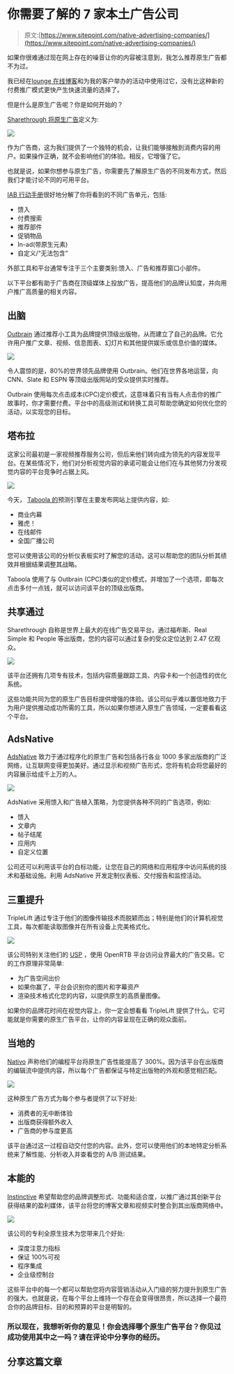 # 你需要了解的 7 家本土广告公司

> 原文:[https://www.sitepoint.com/native-advertising-companies/](https://www.sitepoint.com/native-advertising-companies/)

如果你很难通过现在网上存在的噪音让你的内容被注意到，我怎么推荐原生广告都不为过。

我已经在[lounge 在线博客](http://www.louderonline.com.au/blog/)和为我的客户举办的活动中使用过它，没有比这种新的付费推广模式更快产生快速流量的选择了。

但是什么是原生广告呢？你是如何开始的？

[Sharethrough 将原生广告](https://www.sharethrough.com/nativeadvertising/)定义为:

![](../Images/5088309375be6a3fdab13529b5ab8895.png)

作为广告商，这为我们提供了一个独特的机会，让我们能够接触到消费内容的用户。如果操作正确，就不会影响他们的体验。相反，它增强了它。

也就是说，如果你想参与原生广告，你需要先了解原生广告的不同发布方式，然后我们才能讨论不同的可用平台。

[IAB 行动手册](http://www.iab.net/media/file/IAB-Native-Advertising-Playbook2.pdf)很好地分解了你将看到的不同广告单元，包括:

*   馈入
*   付费搜索
*   推荐部件
*   促销物品
*   In-ad(带原生元素)
*   自定义/“无法包含”

外部工具和平台通常专注于三个主要类别:馈入、广告和推荐窗口小部件。

以下平台都有助于广告商在顶级媒体上投放广告，提高他们的品牌认知度，并向用户推广高质量的相关内容。

## 出脑

[Outbrain](http://outbrain.com/) 通过推荐小工具为品牌提供顶级出版物，从而建立了自己的品牌。它允许用户推广文章、视频、信息图表、幻灯片和其他提供娱乐或信息价值的媒体。

![](../Images/b8b477b3b0ed84f5bbbd565f5864e880.png)

令人震惊的是，80%的世界领先品牌使用 Outbrain。他们在世界各地运营，向 CNN、Slate 和 ESPN 等顶级出版网站的受众提供实时推荐。

Outbrain 使用每次点击成本(CPC)定价模式，这意味着只有当有人点击你的推广故事时，你才需要付费。平台中的高级测试和转换工具可帮助您确定如何优化您的活动，以实现您的目标。

## 塔布拉

这家公司最初是一家视频推荐服务公司，但后来他们转向成为领先的内容发现平台。在某些情况下，他们对分析视觉内容的承诺可能会让他们在与其他努力分发视觉内容的平台竞争时占据上风。

![](../Images/f84f1e3d80ab8e823a60931c08d26347.png)

今天， [Taboola 的](http://taboola.com)预测引擎在主要发布网站上提供内容，如:

*   商业内幕
*   雅虎！
*   在线邮件
*   全国广播公司

您可以使用该公司的分析仪表板实时了解您的活动，这可以帮助您的团队分析其绩效并根据结果调整其战略。

Taboola 使用了与 Outbrain (CPC)类似的定价模式，并增加了一个选项，即每次点击多付一点钱，就可以访问该平台的顶级出版商。

## 共享通过

Sharethrough 自称是世界上最大的在线广告交易平台。通过福布斯、Real Simple 和 People 等出版商，您的内容可以通过复杂的受众定位达到 2.47 亿观众。

![](../Images/d55368dc05604cbbc17b7322f37e4dfe.png)

该平台还拥有几项专有技术，包括内容质量跟踪工具、内容卡和一个创造性的优化系统。

这些功能共同为您的原生广告目标提供增强的体验。该公司似乎难以置信地致力于为用户提供推动成功所需的工具，所以如果你想进入原生广告领域，一定要看看这个平台。

## AdsNative

[AdsNative](http://adsnative.com/) 致力于通过程序化的原生广告和包括各行各业 1000 多家出版商的广泛网络，让互联网变得更加美好。通过显示和视频广告形式，您将有机会将您最好的内容展示给成千上万的人。

![](../Images/082184e282231e8d1dd2f45f46ade97f.png)

AdsNative 采用馈入和广告植入策略，为您提供各种不同的广告选项，例如:

*   馈入
*   文章内
*   帖子结尾
*   应用内
*   自定义位置

公司还可以利用该平台的白标功能，让您在自己的网络和应用程序中访问系统的技术和基础设施。利用 AdsNative 开发定制仪表板、交付报告和监控活动。

## 三重提升

TripleLift 通过专注于他们的图像传输技术而脱颖而出；特别是他们的计算机视觉工具，每次都能读取图像并在所有设备上完美格式化。

![](../Images/c6a2bc6dc0f2d53e2212835b5b537b7d.png)

该公司特别关注他们的 [USP](https://www.sitepoint.com/unique-selling-proposition/) ，使用 OpenRTB 平台访问业界最大的广告交易。它的工作原理非常简单:

*   为广告空间出价
*   如果你赢了，平台会识别你的图片和字幕资产
*   渲染技术格式化您的内容，以提供原生的高质量图像。

如果你的品牌花时间在视觉内容上，你一定会想看看 TripleLift 提供了什么。它可能就是你需要的原生广告平台，让你的内容呈现在正确的观众面前。

## 当地的

[Nativo](http://www.nativo.net/) 声称他们的编程平台将原生广告性能提高了 300%。因为该平台在出版商的编辑流中提供内容，所以每个广告都保证与特定出版物的外观和感觉相匹配。

![](../Images/90b78979eeb900a95dbb6522a0ed860b.png)

这种原生广告方式为每个参与者提供了以下好处:

*   消费者的无中断体验
*   出版商获得额外收入
*   广告商的参与度更高

该平台通过这一过程自动交付您的内容。此外，您可以使用他们的本地特定分析系统来了解性能、分析收入并查看您的 A/B 测试结果。

## 本能的

[Instinctive](https://instinctive.io/) 希望帮助您的品牌调整形式、功能和适合度，以推广通过其创新平台获得结果的盈利媒体，该平台将您的博客文章和视频实时整合到其出版商网络中。

![](../Images/a6280db10c76af42e169851c54b3a8c0.png)

该公司的专利全原生技术为您带来几个好处:

*   深度注意力指标
*   保证 100%可视
*   程序集成
*   企业级控制台

这些平台中的每一个都可以帮助您将内容营销活动从入门级的努力提升到原生广告的强大。也就是说，在每个平台上维持一个存在会变得很昂贵，所以选择一个最符合你的品牌目标、目的和预算的平台是明智的。

### 所以现在，我想听听你的意见！你会选择哪个原生广告平台？你见过成功使用其中之一吗？请在评论中分享你的经历。

## 分享这篇文章